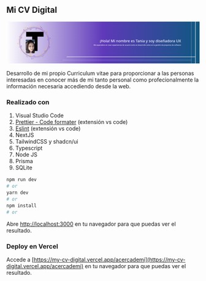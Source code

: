 ## Mi CV Digital
<div align = " center "> 
<a href= "https://cursos.devtalles.com/courses/typescript-guia-completa" target="blank">

![](/public/assets/banner.png)
</a>


</div>
Desarrollo de mi propio Curriculum vitae para proporcionar a las personas interesadas en conocer más de mi tanto personal como profecionalmente la información necesaria accediendo desde la web.

### Realizado con

1. Visual Studio Code
1. [Prettier - Code formater](https://marketplace.visualstudio.com/items?itemName=esbenp.prettier-vscode) (extensión vs code)
1. [Eslint](https://marketplace.visualstudio.com/items?itemName=dbaeumer.vscode-eslint) (extensión vs code)
2. NextJS
3. TailwindCSS y shadcn/ui
4. Typescript
5. Node JS
6. Prisma
7. SQLite

```bash
npm run dev
# or
yarn dev
# or
npm install
# or
```

Abre [http://localhost:3000](http://localhost:3000) en tu navegador para que puedas ver el resultado.


### Deploy en Vercel

Accede a [https://my-cv-digital.vercel.app/acercademi](https://my-cv-digital.vercel.app/acercademi) en tu navegador para que puedas ver el resultado.
